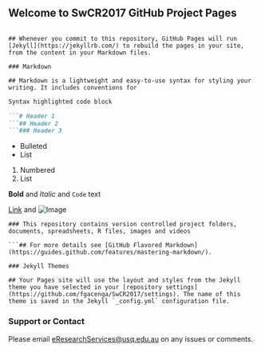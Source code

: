 ## Welcome to SwCR2017 GitHub Project Pages

``` ## You can use the [editor on GitHub](https://github.com/fgacenga/SwCR2017/edit/master/README.md) to maintain and preview the content for your website in Markdown files.

## Whenever you commit to this repository, GitHub Pages will run [Jekyll](https://jekyllrb.com/) to rebuild the pages in your site, from the content in your Markdown files.

### Markdown

## Markdown is a lightweight and easy-to-use syntax for styling your writing. It includes conventions for
```
```markdown
Syntax highlighted code block

```# Header 1
```## Header 2
```### Header 3
```
- Bulleted
- List

1. Numbered
2. List

**Bold** and _Italic_ and `Code` text

[Link](url) and ![Image](src)
```
### This repository contains version controlled project folders, documents, spreadsheets, R files, images and videos

```## For more details see [GitHub Flavored Markdown](https://guides.github.com/features/mastering-markdown/).

### Jekyll Themes

## Your Pages site will use the layout and styles from the Jekyll theme you have selected in your [repository settings](https://github.com/fgacenga/SwCR2017/settings). The name of this theme is saved in the Jekyll `_config.yml` configuration file.
```
### Support or Contact
Please email eResearchServices@usq.edu.au on any issues or comments.
```## Having trouble with Pages? Check out our [documentation](https://help.github.com/categories/github-pages-basics/) or [contact support](https://github.com/contact) and we’ll help you sort it out.
